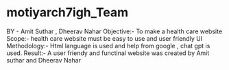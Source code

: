 # motiyarch7igh_Team
BY - Amit Suthar , Dheerav Nahar 
Objective:- To make a health care website
Scope:- health care website must be easy to use and user friendly UI
Methodology:- Html language is used and help from google , chat gpt is used.
Result:- A user friendy and functinal website was created by Amit suthar and Dheerav Nahar

